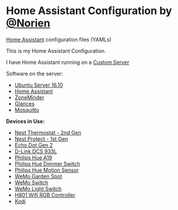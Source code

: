 # Home Assistant Configuration by [@Norien](https://gitter.im/norien) 
[Home Assistant](https://home-assistant.io/) configuration files (YAMLs)

This is my Home Assistant Configuration.

I have Home Assistant running on a [Custom Server](https://ca.pcpartpicker.com/list/pNPQxY)

Software on the server:
* [Ubuntu Server 16.10](https://wiki.ubuntu.com/YakketyYak/ReleaseNotes?_ga=1.71415184.261384355.1488387707)
* [Home Assistant](https://home-assistant.io/)
* [ZoneMinder](https://zoneminder.com/)
* [Glances](https://nicolargo.github.io/glances/)
* [Mosquitto](https://mosquitto.org/)

**Devices in Use:**
* [Nest Thermostat - 2nd Gen](http://a.co/6BsUg19)
* [Nest Protect - 1st Gen](http://a.co/5p5p97O)
* [Echo Dot Gen 2](http://amzn.to/2hvCexj)
* [D-Link DCS 933L](http://a.co/aA0add8)
* [Philips Hue A19](http://a.co/i7IHr5e)
* [Philips Hue Dimmer Switch](http://a.co/h1jaVRc)
* [Philips Hue Motion Sensor](http://a.co/j12WCmq)
* [WeMo Garden Spot](http://a.co/7MDbYfc)
* [WeMo Switch](http://a.co/iqSGwpO)
* [WeMo Light Switch](http://a.co/d2HZ753)
* [H801 Wifi RGB Controller](http://a.co/ej6LvjZ)
* [Kodi](https://kodi.tv/)